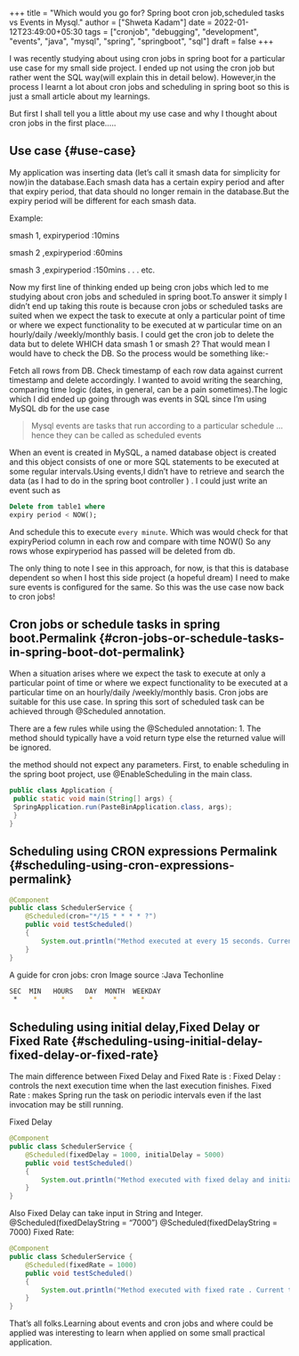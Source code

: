 +++
title = "Which would you go for? Spring boot cron job,scheduled tasks vs Events in Mysql."
author = ["Shweta Kadam"]
date = 2022-01-12T23:49:00+05:30
tags = ["cronjob", "debugging", "development", "events", "java", "mysql", "spring", "springboot", "sql"]
draft = false
+++

I was recently studying about using cron jobs in spring boot for a particular use case for my small side project. I ended up not using the cron job but rather went the SQL way(will explain this in detail below). However,in the process I learnt a lot about cron jobs and scheduling in spring boot so this is just a small article about my learnings.

But first I shall tell you a little about my use case and why I thought about cron jobs in the first place…..


## Use case {#use-case}

My application was inserting data (let’s call it smash data for simplicity for now)in the database.Each smash data has a certain expiry period and after that expiry period, that data should no longer remain in the database.But the expiry period will be different for each smash data.

Example:

smash 1, expiryperiod :10mins

smash 2 ,expiryperiod :60mins

smash 3 ,expiryperiod :150mins . . . etc.

Now my first line of thinking ended up being cron jobs which led to me studying about cron jobs and scheduled in spring boot.To answer it simply I didn’t end up taking this route is because cron jobs or scheduled tasks are suited when we expect the task to execute at only a particular point of time or where we expect functionality to be executed at w particular time on an hourly/daily /weekly/monthly basis. I could get the cron job to delete the data but to delete WHICH data smash 1 or smash 2? That would mean I would have to check the DB. So the process would be something like:-

Fetch all rows from DB.
Check timestamp of each row data against current timestamp and delete accordingly.
I wanted to avoid writing the searching, comparing time logic (dates, in general, can be a pain sometimes).The logic which I did ended up going through was events in SQL since I’m using MySQL db for the use case

> Mysql events are tasks that run according to a particular schedule …hence they can be called as scheduled events

When an event is created in MySQL, a named database object is created and this object consists of one or more SQL statements to be executed at some regular intervals.Using events,I didn’t have to retrieve and search the data (as I had to do in the spring boot controller ) . I could just write an event such as

```sql
Delete from table1 where
expiry period < NOW();
```

And schedule this to execute `every minute`. Which was would check for that expiryPeriod column in each row and compare with time NOW() So any rows whose expiryperiod has passed will be deleted from db.

The only thing to note I see in this approach, for now, is that this is database dependent so when I host this side project (a hopeful dream) I need to make sure events is configured for the same. So this was the use case now back to cron jobs!


## Cron jobs or schedule tasks in spring boot.Permalink {#cron-jobs-or-schedule-tasks-in-spring-boot-dot-permalink}

When a situation arises where we expect the task to execute at only a particular point of time or where we expect functionality to be executed at a particular time on an hourly/daily /weekly/monthly basis. Cron jobs are suitable for this use case. In spring this sort of scheduled task can be achieved through @Scheduled annotation.

There are a few rules while using the @Scheduled annotation:  1. The method should typically have a void return type else the returned value will be ignored.

the method should not expect any parameters. First, to enable scheduling in the spring boot project, use @EnableScheduling in the main class.

```java
public class Application {
 public static void main(String[] args) {
 SpringApplication.run(PasteBinApplication.class, args);
 }
}
```


## Scheduling using CRON expressions Permalink {#scheduling-using-cron-expressions-permalink}

```java
@Component
public class SchedulerService {
    @Scheduled(cron="*/15 * * * * ?")
    public void testScheduled()
    {
        System.out.println("Method executed at every 15 seconds. Current time is :: "+ new Date());
    }
}
```

A guide for cron jobs: cron Image source :Java Techonline

```bash
SEC  MIN   HOURS   DAY  MONTH  WEEKDAY
 *    *      *      *     *      *
```


## Scheduling using initial delay,Fixed Delay or Fixed Rate {#scheduling-using-initial-delay-fixed-delay-or-fixed-rate}

The main difference between Fixed Delay and Fixed Rate is : Fixed Delay : controls the next execution time when the last execution finishes. Fixed Rate : makes Spring run the task on periodic intervals even if the last invocation may be still running.

Fixed Delay

```java
@Component
public class SchedulerService {
    @Scheduled(fixedDelay = 1000, initialDelay = 5000)
    public void testScheduled()
    {
        System.out.println("Method executed with fixed delay and initial delay . Current time is :: "+ new Date());
    }
}
```

Also Fixed Delay can take input in String and Integer. @Scheduled(fixedDelayString = “7000”) @Scheduled(fixedDelayString = 7000)
Fixed Rate:

```java
@Component
public class SchedulerService {
    @Scheduled(fixedRate = 1000)
    public void testScheduled()
    {
        System.out.println("Method executed with fixed rate . Current time is :: "+ new Date());
    }
}
```

That’s all folks.Learning about events and cron jobs and where could be applied was interesting to learn when applied on some small practical application.
